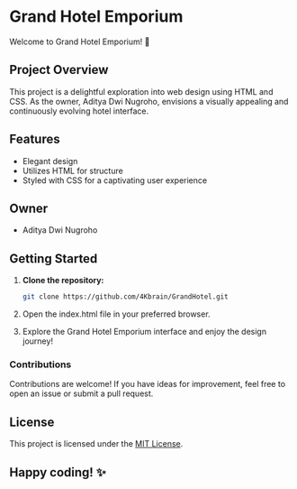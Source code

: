 # Grand Hotel Emporium

Welcome to Grand Hotel Emporium! 🌟

## Project Overview

This project is a delightful exploration into web design using HTML and CSS. As the owner, Aditya Dwi Nugroho, envisions a visually appealing and continuously evolving hotel interface.

## Features

- Elegant design
- Utilizes HTML for structure
- Styled with CSS for a captivating user experience

## Owner

- Aditya Dwi Nugroho

## Getting Started

1. **Clone the repository:**

   ```bash
   git clone https://github.com/4Kbrain/GrandHotel.git
    ```

1. Open the index.html file in your preferred browser.

2. Explore the Grand Hotel Emporium interface and enjoy the design journey!

### Contributions
Contributions are welcome! If you have ideas for improvement, feel free to open an issue or submit a pull request.

## License
This project is licensed under the [MIT License](LICENSE.md).

## Happy coding! ✨
